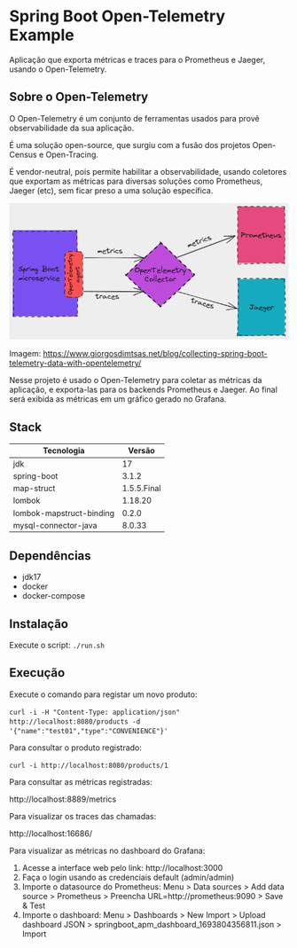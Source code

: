# Spring Boot Open-Telemetry Example

Aplicação que exporta métricas e traces para o Prometheus e Jaeger, usando o Open-Telemetry.

## Sobre o Open-Telemetry

O Open-Telemetry é um conjunto de ferramentas usados para provê observabilidade da sua aplicação.

É uma solução open-source, que surgiu com a fusão dos projetos Open-Census e Open-Tracing.

É vendor-neutral, pois permite habilitar a observabilidade, usando coletores que exportam as métricas para diversas soluções como Prometheus, Jaeger (etc), sem ficar preso a uma solução específica.

![Alt text](./open-telemetry-collector.png?raw=true "Exemplo solução com open-telemetry")

Imagem: https://www.giorgosdimtsas.net/blog/collecting-spring-boot-telemetry-data-with-opentelemetry/

Nesse projeto é usado o Open-Telemetry para coletar as métricas da aplicação, e exporta-las para os backends Prometheus e Jaeger. Ao final será exibida as métricas em um gráfico gerado no Grafana.

## Stack

Tecnologia                       |  Versão       |
---------------------------------|---------------|
jdk                              | 17
spring-boot                      | 3.1.2
map-struct                       | 1.5.5.Final
lombok                           | 1.18.20
lombok-mapstruct-binding         | 0.2.0
mysql-connector-java             | 8.0.33

## Dependências

* jdk17
* docker
* docker-compose

## Instalação

Execute o script: ```./run.sh```

## Execução

Execute o comando para registar um novo produto:

```curl -i -H "Content-Type: application/json" http://localhost:8080/products -d '{"name":"test01","type":"CONVENIENCE"}'```

Para consultar o produto registrado:

```curl -i http://localhost:8080/products/1```

Para consultar as métricas registradas:

http://localhost:8889/metrics

Para visualizar os traces das chamadas:

http://localhost:16686/

Para visualizar as métricas no dashboard do Grafana:

1. Acesse a interface web pelo link: http://localhost:3000
2. Faça o login usando as credenciais default (admin/admin)
3. Importe o datasource do Prometheus: Menu > Data sources > Add data source > Prometheus > Preencha URL=http://prometheus:9090 > Save & Test
4. Importe o dashboard: Menu > Dashboards > New Import > Upload dashboard JSON > springboot_apm_dashboard_1693804356811.json > Import